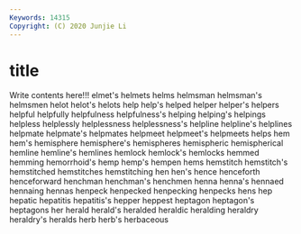 ```yaml
---
Keywords: 14315
Copyright: (C) 2020 Junjie Li
---
```


# title

Write contents here!!!
elmet's 
helmets 
helms 
helmsman 
helmsman's 
helmsmen 
helot 
helot's 
helots
help 
help's 
helped 
helper 
helper's 
helpers 
helpful 
helpfully 
helpfulness 
helpfulness's
helping 
helping's 
helpings 
helpless 
helplessly 
helplessness 
helplessness's 
helpline 
helpline's 
helplines
helpmate 
helpmate's 
helpmates 
helpmeet 
helpmeet's 
helpmeets 
helps 
hem 
hem's 
hemisphere
hemisphere's 
hemispheres 
hemispheric 
hemispherical 
hemline 
hemline's 
hemlines 
hemlock 
hemlock's 
hemlocks
hemmed 
hemming 
hemorrhoid's 
hemp 
hemp's 
hempen 
hems 
hemstitch 
hemstitch's 
hemstitched
hemstitches 
hemstitching 
hen 
hen's 
hence 
henceforth 
henceforward 
henchman 
henchman's 
henchmen
henna 
henna's 
hennaed 
hennaing 
hennas 
henpeck 
henpecked 
henpecking 
henpecks 
hens
hep 
hepatic 
hepatitis 
hepatitis's 
hepper 
heppest 
heptagon 
heptagon's 
heptagons 
her
herald 
herald's 
heralded 
heraldic 
heralding 
heraldry 
heraldry's 
heralds 
herb 
herb's
herbaceous 
